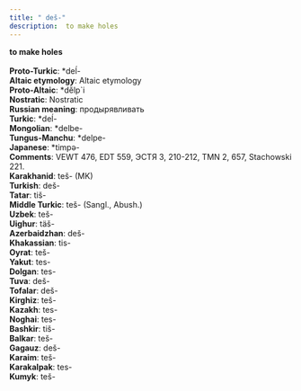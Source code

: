 ```yaml
---
title: " deš-"
description:  to make holes
---
```

<p data-pagefind-weight="0.5">
<strong> to make holes</strong><br><br>
<strong>Proto-Turkic</strong>:  *deĺ-<br>
<strong>Altaic etymology</strong>:  Altaic etymology<br>
<strong> Proto-Altaic</strong>:  *dĕ̀lp`i<br>
<strong>Nostratic</strong>:  Nostratic<br>
<strong>Russian meaning</strong>:  продырявливать<br>
<strong>Turkic</strong>:  *deĺ-<br>
<strong>Mongolian</strong>:  *delbe-<br>
<strong>Tungus-Manchu</strong>:  *delpe-<br>
<strong>Japanese</strong>:  *timpǝ-<br>
<strong>Comments</strong>:  VEWT 476, EDT 559, ЭСТЯ 3, 210-212, TMN 2, 657, Stachowski 221.<br>
<strong>Karakhanid</strong>:  teš- (MK)<br>
<strong>Turkish</strong>:  deš-<br>
<strong>Tatar</strong>:  tiš-<br>
<strong>Middle Turkic</strong>:  teš- (Sangl., Abush.)<br>
<strong>Uzbek</strong>:  teš-<br>
<strong>Uighur</strong>:  täš-<br>
<strong>Azerbaidzhan</strong>:  deš-<br>
<strong>Khakassian</strong>:  tis-<br>
<strong>Oyrat</strong>:  teš-<br>
<strong>Yakut</strong>:  tes-<br>
<strong>Dolgan</strong>:  tes-<br>
<strong>Tuva</strong>:  deš-<br>
<strong>Tofalar</strong>:  deš-<br>
<strong>Kirghiz</strong>:  teš-<br>
<strong>Kazakh</strong>:  tes-<br>
<strong>Noghai</strong>:  tes-<br>
<strong>Bashkir</strong>:  tiš-<br>
<strong>Balkar</strong>:  teš-<br>
<strong>Gagauz</strong>:  deš-<br>
<strong>Karaim</strong>:  teš-<br>
<strong>Karakalpak</strong>:  tes-<br>
<strong>Kumyk</strong>:  teš-<br>

</p>
